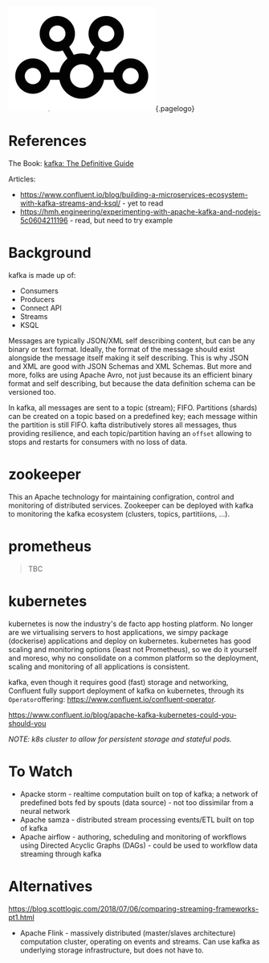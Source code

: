 ![Kafka Logo](/uploads/logos/kafka-icon.png "kafka Logo"){.pagelogo}
<!-- TITLE: kafka -->
<!-- SUBTITLE: Confluent's platform for streaming data - the new middleware -->
# References
The Book:
[kafka: The Definitive Guide](/uploads/kafka/confluent-kafka-definitive-guide-complete.pdf "kafka: The Definitive Guide")

Articles:
* https://www.confluent.io/blog/building-a-microservices-ecosystem-with-kafka-streams-and-ksql/ - yet to read
* https://hmh.engineering/experimenting-with-apache-kafka-and-nodejs-5c0604211196 - read, but need to try example

# Background
kafka is made up of:
* Consumers
* Producers
* Connect API
* Streams
* KSQL

Messages are typically JSON/XML self describing content, but can be any binary or text format. Ideally, the format of the message should exist alongside the message itself making it self describing. This is why JSON and XML are good with JSON Schemas and XML Schemas. But more and more, folks are using Apache Avro, not just because its an efficient binary format and self describing, but because the data definition schema can be versioned too.

In kafka, all messages are sent to a topic (stream); FIFO. Partitions (shards) can be created on a topic based on a predefined key; each message within the partition is still FIFO. kafta distributively stores all messages, thus providing resilience, and each topic/partition having an `offset` allowing to stops and restarts for consumers with no loss of data.

# zookeeper
This an Apache technology for maintaining configration, control and monitoring of distributed services. Zookeeper can be deployed with kafka to monitoring the kafka ecosystem (clusters, topics, partitiions, ...).

# prometheus
> TBC

# kubernetes
kubernetes is now the industry's de facto app hosting platform. No longer are we virtualising servers to host applications, we simpy package (dockerise) applications and deploy on kubernetes. kubernetes has good scaling and monitoring options (least not Prometheus), so we do it yourself and moreso, why no consolidate on a common platform so the deployment, scaling and monitoring of all applications is consistent.

kafka, even though it requires good (fast) storage and networking, Confluent fully support deployment of kafka on kubernetes, through its `Operator`offering: https://www.confluent.io/confluent-operator.

https://www.confluent.io/blog/apache-kafka-kubernetes-could-you-should-you

_NOTE: k8s cluster to allow for persistent storage and stateful pods._

# To Watch
* Apacke storm - realtime computation built on top of kafka; a network of predefined bots fed by spouts (data source) - not too dissimilar from a neural network
* Apache samza - distributed stream processing events/ETL built on top of kafka
* Apache airflow - authoring, scheduling and monitoring of workflows using Directed Acyclic Graphs (DAGs) - could be used to workflow data streaming through kafka

# Alternatives
https://blog.scottlogic.com/2018/07/06/comparing-streaming-frameworks-pt1.html

* Apache Flink - massively distributed (master/slaves architecture) computation cluster, operating on events and streams. Can use kafka as underlying storage infrastructure, but does not have to.